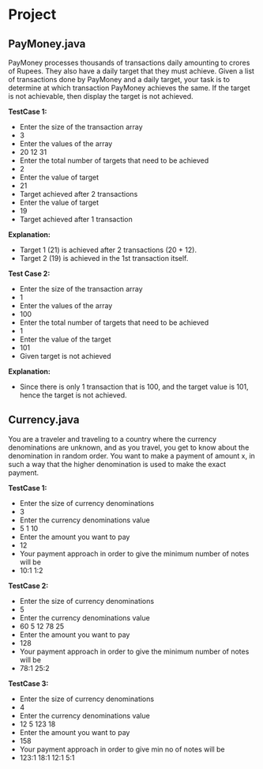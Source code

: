 # Project

## PayMoney.java

PayMoney processes thousands of transactions daily amounting to crores of Rupees. They also have a daily target that they must achieve. Given a list of transactions done by PayMoney and a daily target, your task is to determine at which transaction PayMoney achieves the same. If the target is not achievable, then display the target is not achieved.

**TestCase 1:**
- Enter the size of the transaction array
- 3
- Enter the values of the array
- 20 12 31
- Enter the total number of targets that need to be achieved
- 2
- Enter the value of target
- 21
- Target achieved after 2 transactions
- Enter the value of target
- 19
- Target achieved after 1 transaction

**Explanation:**
- Target 1 (21) is achieved after 2 transactions (20 + 12).
- Target 2 (19) is achieved in the 1st transaction itself.

**Test Case 2:**
- Enter the size of the transaction array
- 1
- Enter the values of the array
- 100
- Enter the total number of targets that need to be achieved
- 1
- Enter the value of the target
- 101
- Given target is not achieved

**Explanation:** 
- Since there is only 1 transaction that is 100, and the target value is 101, hence the target is not achieved.

## Currency.java

You are a traveler and traveling to a country where the currency denominations are unknown, and as you travel, you get to know about the denomination in random order. You want to make a payment of amount x, in such a way that the higher denomination is used to make the exact payment.

**TestCase 1:**
- Enter the size of currency denominations
- 3
- Enter the currency denominations value
- 5 1 10
- Enter the amount you want to pay
- 12
- Your payment approach in order to give the minimum number of notes will be
- 10:1 1:2

**TestCase 2:**
- Enter the size of currency denominations
- 5
- Enter the currency denominations value
- 60 5 12 78 25
- Enter the amount you want to pay
- 128
- Your payment approach in order to give the minimum number of notes will be
- 78:1 25:2

**TestCase 3:**
- Enter the size of currency denominations
- 4
- Enter the currency denominations value
- 12 5 123 18
- Enter the amount you want to pay
- 158
- Your payment approach in order to give min no of notes will be
- 123:1 18:1 12:1 5:1
